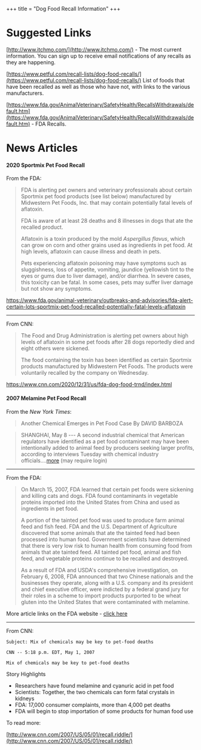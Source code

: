 +++
title = "Dog Food Recall Information"
+++



# Suggested Links


[http://www.itchmo.com/](http://www.itchmo.com/) - The most current information. You can sign up to receive email notifications of any recalls as they are happening.

[https://www.petful.com/recall-lists/dog-food-recalls/](https://www.petful.com/recall-lists/dog-food-recalls/) List of foods that have been recalled as well as those who have not, with links to the various manufacturers.

[https://www.fda.gov/AnimalVeterinary/SafetyHealth/RecallsWithdrawals/default.htm](https://www.fda.gov/AnimalVeterinary/SafetyHealth/RecallsWithdrawals/default.htm) - FDA Recalls.

# News Articles

#### 2020 Sportmix Pet Food Recall

From the FDA:

> FDA is alerting pet owners and veterinary professionals about certain Sportmix pet food products (see list below) manufactured by Midwestern Pet Foods, Inc. that may contain potentially fatal levels of aflatoxin.
> 
> FDA is aware of at least 28 deaths and 8 illnesses in dogs that ate the recalled product.
> 
> Aflatoxin is a toxin produced by the mold _Aspergillus flavus_, which can grow on corn and other grains used as ingredients in pet food.
> At high levels, aflatoxin can cause illness and death in pets.
> 
> Pets experiencing aflatoxin poisoning may have symptoms such as sluggishness, loss of appetite, vomiting, jaundice (yellowish tint to the eyes or gums due to liver damage), and/or diarrhea.
> In severe cases, this toxicity can be fatal.
> In some cases, pets may suffer liver damage but not show any symptoms.

<https://www.fda.gov/animal-veterinary/outbreaks-and-advisories/fda-alert-certain-lots-sportmix-pet-food-recalled-potentially-fatal-levels-aflatoxin>

-----

From CNN:

> The Food and Drug Administration is alerting pet owners about high levels of aflatoxin in some pet foods after 28 dogs reportedly died and eight others were sickened.
> 
> The food containing the toxin has been identified as certain Sportmix products manufactured by Midwestern Pet Foods. The products were voluntarily recalled by the company on Wednesday.

<https://www.cnn.com/2020/12/31/us/fda-dog-food-trnd/index.html>

#### 2007 Melamine Pet Food Recall

From the *New York Times*:

> Another Chemical Emerges in Pet Food Case By DAVID BARBOZA

> SHANGHAI, May 8 --- A second industrial chemical that American
> regulators have identified as a pet food contaminant may have been
> intentionally added to animal feed by producers seeking larger profits,
> according to interviews Tuesday with chemical industry
> officials\....[more](http://www.nytimes.com/2007/05/09/business/worldbusiness/09food.html?_r=1&pagewanted=print&oref=slogin) (may require login)

-----

From the FDA:

> On March 15, 2007, FDA learned that certain pet foods were sickening
> and killing cats and dogs. FDA found contaminants in vegetable proteins
> imported into the United States from China and used as ingredients in
> pet food.
> 
> A portion of the tainted pet food was used to produce farm animal feed
> and fish feed. FDA and the U.S. Department of Agriculture discovered
> that some animals that ate the tainted feed had been processed into
> human food. Government scientists have determined that there is very low
> risk to human health from consuming food from animals that ate tainted
> feed. All tainted pet food, animal and fish feed, and vegetable proteins
> continue to be recalled and destroyed.
> 
> As a result of FDA and USDA's comprehensive investigation, on February
> 6, 2008, FDA announced that two Chinese nationals and the businesses
> they operate, along with a U.S. company and its president and chief
> executive officer, were indicted by a federal grand jury for their roles
> in a scheme to import products purported to be wheat gluten into the
> United States that were contaminated with melamine.

More article links on the FDA website - [click here](http://www.fda.gov/AnimalVeterinary/SafetyHealth/RecallsWithdrawals/ucm129575.htm)

-----

From CNN:

```
Subject: Mix of chemicals may be key to pet-food deaths

CNN -- 5:18 p.m. EDT, May 1, 2007

Mix of chemicals may be key to pet-food deaths
```

Story Highlights

- Researchers have found melamine and cyanuric acid in pet food
- Scientists: Together, the two chemicals can form fatal crystals in kidneys
- FDA: 17,000 consumer complaints, more than 4,000 pet deaths
- FDA will begin to stop importation of some products for human food use

To read more:

[http://www.cnn.com/2007/US/05/01/recall.riddle/](http://www.cnn.com/2007/US/05/01/recall.riddle/)

